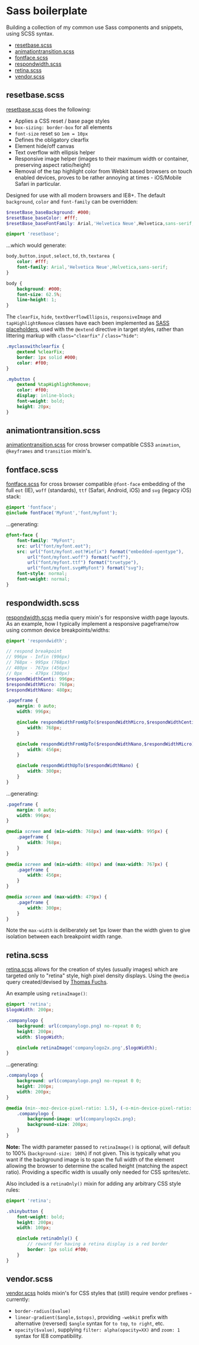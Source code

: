 # Sass boilerplate
Building a collection of my common use Sass components and snippets, using SCSS syntax.
- [resetbase.scss](#resetbasescss)
- [animationtransition.scss](#animationtransitionscss)
- [fontface.scss](#fontfacescss)
- [respondwidth.scss](#respondwidthscss)
- [retina.scss](#retinascss)
- [vendor.scss](#vendorscss)

## resetbase.scss
[resetbase.scss](resetbase.scss) does the following:
- Applies a CSS reset / base page styles
- `box-sizing: border-box` for all elements
- `font-size` reset so `1em = 10px`
- Defines the obligatory clearfix
- Element hide/off canvas
- Text overflow with ellipsis helper
- Responsive image helper (images to their maximum width or container, preserving aspect ratio/height)
- Removal of the tap highlight color from Webkit based browsers on touch enabled devices, proves to be rather annoying at times - iOS/Mobile Safari in particular.

Designed for use with all modern browsers and IE8+. The default `background`, `color` and `font-family` can be overridden:

```scss
$resetBase_baseBackground: #000;
$resetBase_baseColor: #fff;
$resetBase_baseFontFamily: Arial,'Helvetica Neue',Helvetica,sans-serif;

@import 'resetbase';
```

...which would generate:

```css
body,button,input,select,td,th,textarea {
	color: #fff;
	font-family: Arial,'Helvetica Neue',Helvetica,sans-serif;
}

body {
	background: #000;
	font-size: 62.5%;
	line-height: 1;
}
```

The `clearFix`, `hide`, `textOverflowEllipsis`, `responsiveImage` and `tapHighlightRemove` classes have each been implemented as [SASS placeholders](http://sass-lang.com/docs/yardoc/file.SASS_REFERENCE.html#placeholders), used with the `@extend` directive in target styles, rather than littering markup with `class="clearfix"` / `class="hide"`:

```scss
.myclasswithclearfix {
	@extend %clearFix;
	border: 1px solid #000;
	color: #f00;
}

.mybutton {
	@extend %tapHighlightRemove;
	color: #f00;
	display: inline-block;
	font-weight: bold;
	height: 20px;
}
```

## animationtransition.scss
[animationtransition.scss](animationtransition.scss) for cross browser compatible CSS3 `animation`, `@keyframes` and `transition` mixin's.

## fontface.scss
[fontface.scss](fontface.scss) for cross browser compatible `@font-face` embedding of the full `eot` (IE), `woff` (standards), `ttf` (Safari, Android, iOS) and `svg` (legacy iOS) stack:

```scss
@import 'fontface';
@include fontFace('MyFont','font/myfont');
```

...generating:

```css
@font-face {
	font-family: "MyFont";
	src: url("font/myfont.eot");
	src: url("font/myfont.eot?#iefix") format("embedded-opentype"),
		url("font/myfont.woff") format("woff"),
		url("font/myfont.ttf") format("truetype"),
		url("font/myfont.svg#MyFont") format("svg");
	font-style: normal;
	font-weight: normal;
}
```

## respondwidth.scss
[respondwidth.scss](respondwidth.scss) media query mixin's for responsive width page layouts. As an example, how I typically implement a responsive pageframe/row using common device breakpoints/widths:

```scss
@import 'respondwidth';

// respond breakpoint
// 996px - Infin (996px)
// 768px - 995px (768px)
// 480px - 767px (456px)
// 0px	 - 479px (300px)
$respondWidthCenti: 996px;
$respondWidthMicro: 768px;
$respondWidthNano: 480px;

.pageframe {
	margin: 0 auto;
	width: 996px;

	@include respondWidthFromUpTo($respondWidthMicro,$respondWidthCenti) {
		width: 768px;
	}

	@include respondWidthFromUpTo($respondWidthNano,$respondWidthMicro) {
		width: 456px;
	}

	@include respondWidthUpTo($respondWidthNano) {
		width: 300px;
	}
}
```

...generating:

```css
.pageframe {
	margin: 0 auto;
	width: 996px;
}

@media screen and (min-width: 768px) and (max-width: 995px) {
	.pageframe {
		width: 768px;
	}
}

@media screen and (min-width: 480px) and (max-width: 767px) {
	.pageframe {
		width: 456px;
	}
}

@media screen and (max-width: 479px) {
	.pageframe {
		width: 300px;
	}
}
```

Note the `max-width` is deliberately set 1px lower than the width given to give isolation between each breakpoint width range.

## retina.scss
[retina.scss](retina.scss) allows for the creation of styles (usually images) which are targeted only to "retina" style, high pixel density displays. Using the `@media` query created/devised by [Thomas Fuchs](https://gist.github.com/madrobby/4161897/).

An example using `retinaImage()`:

```scss
@import 'retina';
$logoWidth: 200px;

.companylogo {
	background: url(companylogo.png) no-repeat 0 0;
	height: 200px;
	width: $logoWidth;

	@include retinaImage('companylogo2x.png',$logoWidth);
}
```

...generating:

```css
.companylogo {
	background: url(companylogo.png) no-repeat 0 0;
	height: 200px;
	width: 200px;
}

@media (min--moz-device-pixel-ratio: 1.5), (-o-min-device-pixel-ratio: 3 / 2), (-webkit-min-device-pixel-ratio: 1.5), (min-device-pixel-ratio: 1.5), (min-resolution: 144dpi), (min-resolution: 1.5dppx) {
	.companylogo {
		background-image: url(companylogo2x.png);
		background-size: 200px;
	}
}
```

**Note:** The width parameter passed to `retinaImage()` is optional, will default to 100% (`background-size: 100%`) if not given. This is typically what you want if the background image is to span the full width of the element allowing the browser to determine the scalled height (matching the aspect ratio). Providing a specific width is usually only needed for CSS sprites/etc.

Also included is a `retinaOnly()` mixin for adding any arbitrary CSS style rules:
```scss
@import 'retina';

.shinybutton {
	font-weight: bold;
	height: 200px;
	width: 100px;

	@include retinaOnly() {
		// reward for having a retina display is a red border
		border: 1px solid #f00;
	}
}
```


## vendor.scss
[vendor.scss](vendor.scss) holds mixin's for CSS styles that (still) require vendor prefixes - currently:
- `border-radius($value)`
- `linear-gradient($angle,$stops)`, providing `-webkit` prefix with alternative (reversed) `$angle` syntax for `to top`, `to right`, etc.
- `opacity($value)`, supplying `filter: alpha(opacity=XX)` and `zoom: 1` syntax for IE8 compatibility.
